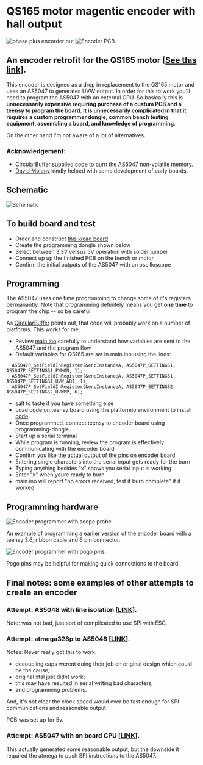 # QS165 motor magentic encoder with hall output

<img src="pics/wave_form.png" title="phase plus encorder out">
<img src="pics/final_PCB.png" title="Encoder PCB">

## An encoder retrofit for the QS165 motor [[See this link](AS5048_extburn/README.md)].

This encoder is designed as a drop in replacement to the QS165 motor and uses an AS5047 to generates UVW output. In order for this to work you'll need to program the AS5047 with an external CPU. So basically this is **unnecessarily expensive requiring purchase of a custum PCB and a teensy to program the board. It is unnecessarily complicated in that it requires a custom programmer dongle, common bench testing equipment, assembling a board, and knowledge of programming**. 

On the other hand I'm not aware of a lot of alternatives. 

### **Acknowledgement:**
* [CircularBuffer](https://github.com/CircularBuffer/AS5047P) supplied code to burn the AS5047 non-volatile memory.
* [David Molony](https://github.com/davidmolony) kindly helped with some development of early boards. 

## Schematic
<img src="pics/schematic.png" title="Schematic">

## To build board and test
* Order and construct [this kicad board](AS5047_extburn/README.md)
* Create the programming dongle shown below
* Select between 3.3V versus 5V operation with solder jumper
* Connect up up the finished PCB on the bench or motor
* Confirm the initial outputs of the AS5047 with an oscilloscope

## Programming
The AS5047 uses one time progromming to change some of it's registers permanantly. Note that programming definitely means you get **one time** to program the chip -- so be careful. 

As [CircularBuffer](https://github.com/CircularBuffer/AS5047P) points out, that code will probably work on a number of platforms. This works for me:

* Review [main.ino](https://github.com/owhite/QS165_encoder/tree/main/FIRMWARE/encoder/src/main.ino) carefully to understand how variables are sent to the AS5047 and the program flow
* Default variables for QS165 are set in main.ino using the lines:

```
  AS5047P_SetFieldInRegister(&encInstanceA, AS5047P_SETTINGS1, AS5047P_SETTINGS1_PWMON, 1);
  AS5047P_SetFieldInRegister(&encInstanceA, AS5047P_SETTINGS1, AS5047P_SETTINGS1_UVW_ABI, 1);
  AS5047P_SetFieldInRegister(&encInstanceA, AS5047P_SETTINGS2, AS5047P_SETTINGS2_UVWPP, 6);
```

* salt to taste if you have something else
* Load code on teensy board using the platformio environment to install [code](https://github.com/owhite/QS165_encoder/tree/main/FIRMWARE/encoder)
* Once programmed, connect teensy to encoder board using programming-dongle
* Start up a serial terminal
* While program is running, review the program is effectively communicating with the encoder board
* Confirm you like the actual output of the pins on encoder board
* Entering single characters into the serial input gets ready for the burn
* Typing anything besides "x" shows you serial input is working
* Enter "x" when youre ready to burn
* main.ino will report "no errors received, test if burn complete" if it worked

## Programming hardware
<img src="pics/dongle_probe.png" title="Encoder programmer with scope probe">

An example of programming a earlier version of the encoder board with a teensy 3.6, ribbon cable and 6 pin connector. 

<img src="pics/dongle_pogo.png" title="Encoder programmer with pogo pins">

Pogo pins may be helpful for making quick connections to the board. 

## Final notes: some examples of other attempts to create an encoder
### **Attempt: AS5048 with line isolation [[LINK](AS5048_isolation/README.md)].**

Note: was not bad, just sort of complicated to use SPI with ESC.

### **Attempt: atmega328p to AS5048 [[LINK](AS5048_atmega328p/README.md)].**

Notes: Never really got this to work. 
* decoupling caps werent doing their job on original design which could be the cause;
* original xtal just didnt work;
* this may have resulted in serial writing bad characters;
* and programming problems. 

And, it's not clear the clock speed would ever be fast enough for SPI communications and reasonable output

PCB was set up for 5v. 

### **Attempt: AS5047 with on board CPU [[LINK](AS5047_atmega328p/README.md)].** 
This actually generated some reasonable output, but the downside it required the atmega to push SPI instructions to the AS5047. 





